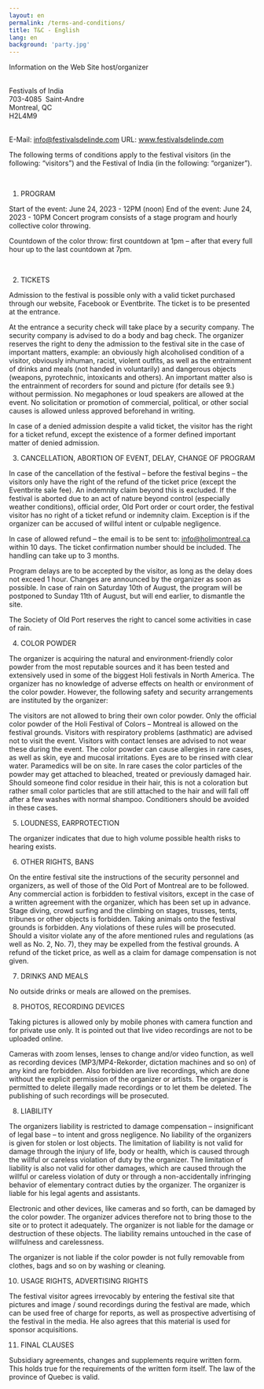 ```yaml
---
layout: en
permalink: /terms-and-conditions/
title: T&C - English
lang: en
background: 'party.jpg'
---
```


Information on the Web Site host/organizer

<p style="white-space:preserve">
Festivals of India
703-4085  Saint-Andre
Montreal, QC
H2L4M9

E-Mail: info@festivalsdelinde.com
URL: www.festivalsdelinde.com
</p>


The following terms of conditions apply to the festival visitors (in the following: “visitors”) and the Festival of India (in the following: “organizer”).

​

1. PROGRAM

Start of the event: June 24, 2023 - 12PM (noon)
End of the event: June 24, 2023 - 10PM
Concert program consists of a stage program and hourly collective color throwing.

Countdown of the color throw: first countdown at 1pm – after that every full hour up to the last countdown at 7pm.

​

2. TICKETS

Admission to the festival is possible only with a valid ticket purchased through our website, Facebook or Eventbrite. The ticket is to be presented at the entrance.

At the entrance a security check will take place by a security company. The security company is advised to do a body and bag check. The organizer reserves the right to deny the admission to the festival site in the case of important matters, example: an obviously high alcoholised condition of a visitor, obviously inhuman, racist, violent outfits, as well as the entrainment of drinks and meals (not handed in voluntarily) and dangerous objects (weapons, pyrotechnic, intoxicants and others). An important matter also is the entrainment of recorders for sound and picture (for details see 9.) without permission.
No megaphones or loud speakers are allowed at the event.
No solicitation or promotion of commercial, political, or other social causes is allowed unless approved beforehand in writing.

In case of a denied admission despite a valid ticket, the visitor has the right for a ticket refund, except the existence of a former defined important matter of denied admission.



3. CANCELLATION, ABORTION OF EVENT, DELAY, CHANGE OF PROGRAM

In case of the cancellation of the festival – before the festival begins – the visitors only have the right of the refund of the ticket price (except the Eventbrite sale fee). An indemnity claim beyond this is excluded. If the festival is aborted due to an act of nature beyond control (especially weather conditions), official order, Old Port order or court order, the festival visitor has no right of a ticket refund or indemnity claim. Exception is if the organizer can be accused of willful intent or culpable negligence.

In case of allowed refund – the email is to be sent to: info@holimontreal.ca within 10 days. The ticket confirmation number should be included. The handling can take up to 3 months.

Program delays are to be accepted by the visitor, as long as the delay does not exceed 1 hour. Changes are announced by the organizer as soon as possible.
In case of rain on Saturday 10th of August, the program will be postponed to Sunday 11th of August, but will end earlier, to dismantle the site.

The Society of Old Port reserves the right to cancel some activities in case of rain.



4. COLOR POWDER

The organizer is acquiring the natural and environment-friendly color powder from the most reputable sources and it has been tested and extensively used in some of the biggest Holi festivals in North America. The organizer has no knowledge of adverse effects on health or environment of the color powder. However, the following safety and security arrangements are instituted by the organizer:

The visitors are not allowed to bring their own color powder. Only the official color powder of the Holi Festival of Colors – Montreal is allowed on the festival grounds.
Visitors with respiratory problems (asthmatic) are advised not to visit the event.
Visitors with contact lenses are advised to not wear these during the event.
The color powder can cause allergies in rare cases, as well as skin, eye and mucosal irritations. Eyes are to be rinsed with clear water. Paramedics will be on site.
In rare cases the color particles of the powder may get attached to bleached, treated or previously damaged hair. Should someone find color residue in their hair, this is not a coloration but rather small color particles that are still attached to the hair and will fall off after a few washes with normal shampoo. Conditioners should be avoided in these cases.



5. LOUDNESS, EARPROTECTION

The organizer indicates that due to high volume possible health risks to hearing exists.



6. OTHER RIGHTS, BANS

On the entire festival site the instructions of the security personnel and organizers, as well of those of the Old Port of Montreal are to be followed. Any commercial action is forbidden to festival visitors, except in the case of a written agreement with the organizer, which has been set up in advance. Stage diving, crowd surfing and the climbing on stages, trusses, tents, tribunes or other objects is forbidden. Taking animals onto the festival grounds is forbidden. Any violations of these rules will be prosecuted. Should a visitor violate any of the afore mentioned rules and regulations (as well as No. 2, No. 7), they may be expelled from the festival grounds. A refund of the ticket price, as well as a claim for damage compensation is not given.



7. DRINKS AND MEALS

No outside drinks or meals are allowed on the premises.



8. PHOTOS, RECORDING DEVICES

Taking pictures is allowed only by mobile phones with camera function and for private use only. It is pointed out that live video recordings are not to be uploaded online.

Cameras with zoom lenses, lenses to change and/or video function, as well as recording devices (MP3/MP4-Rekorder, dictation machines and so on) of any kind are forbidden. Also forbidden are live recordings, which are done without the explicit permission of the organizer or artists. The organizer is permitted to delete illegally made recordings or to let them be deleted. The publishing of such recordings will be prosecuted.


8. LIABILITY

The organizers liability is restricted to damage compensation – insignificant of legal base – to intent and gross negligence. No liability of the organizers is given for stolen or lost objects. The limitation of liability is not valid for damage through the injury of life, body or health, which is caused through the willful or careless violation of duty by the organizer. The limitation of liability is also not valid for other damages, which are caused through the willful or careless violation of duty or through a non-accidentally infringing behavior of elementary contract duties by the organizer. The organizer is liable for his legal agents and assistants.

Electronic and other devices, like cameras and so forth, can be damaged by the color powder. The organizer advices therefore not to bring those to the site or to protect it adequately. The organizer is not liable for the damage or destruction of these objects. The liability remains untouched in the case of willfulness and carelessness.

The organizer is not liable if the color powder is not fully removable from clothes, bags and so on by washing or cleaning.



10. USAGE RIGHTS, ADVERTISING RIGHTS

The festival visitor agrees irrevocably by entering the festival site that pictures and image / sound recordings during the festival are made, which can be used free of charge for reports, as well as prospective advertising of the festival in the media. He also agrees that this material is used for sponsor acquisitions.



11. FINAL CLAUSES

Subsidiary agreements, changes and supplements require written form. This holds true for the requirements of the written form itself. The law of the province of Quebec is valid.
